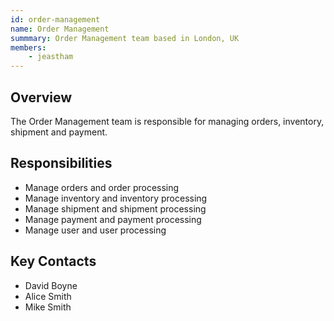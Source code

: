 ```yaml
---
id: order-management
name: Order Management
summmary: Order Management team based in London, UK
members:
    - jeastham
---
```


## Overview

The Order Management team is responsible for managing orders, inventory, shipment and payment.

## Responsibilities

- Manage orders and order processing
- Manage inventory and inventory processing
- Manage shipment and shipment processing
- Manage payment and payment processing
- Manage user and user processing

## Key Contacts

- David Boyne
- Alice Smith
- Mike Smith